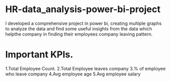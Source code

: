 # HR-data_analysis-power-bi-project
I developed a comprehensive project in power bi, creating multiple graphs to analyze the data and find some useful insights from the data which helpthe company in finding their employees company leaving pattern.

# Important KPIs.
1.Total Employee Count.
2.Total Employee leaves company
3.% of employee who leave company
4.Avg employee age
5.Avg employee salary
